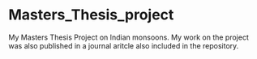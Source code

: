 # Masters_Thesis_project
My Masters Thesis Project on Indian monsoons. My work on the project was also published in a journal aritcle also included in the repository. 

